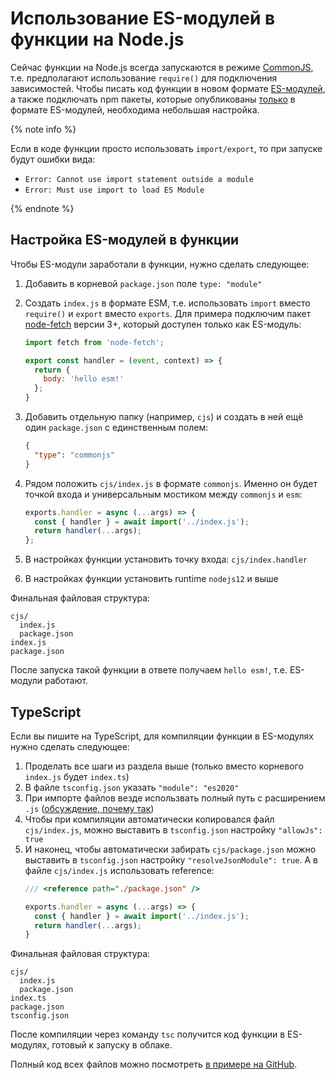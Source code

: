 # Использование ES-модулей в функции на Node.js

Сейчас функции на Node.js всегда запускаются в режиме [CommonJS](https://nodejs.org/docs/latest/api/modules.html#modules-commonjs-modules), т.е. предполагают использование `require()` для подключения зависимостей. Чтобы писать код функции в новом формате [ES-модулей](https://nodejs.org/docs/latest-v17.x/api/esm.html#modules-ecmascript-modules), а также подключать npm пакеты, которые опубликованы [только](https://gist.github.com/sindresorhus/a39789f98801d908bbc7ff3ecc99d99c) в формате ES-модулей, необходима небольшая настройка.

{% note info %}

Если в коде функции просто использовать `import/export`, то при запуске будут ошибки вида:
* `Error: Cannot use import statement outside a module`
* `Error: Must use import to load ES Module`

{% endnote %}

## Настройка ES-модулей в функции
Чтобы ES-модули заработали в функции, нужно сделать следующее:

1. Добавить в корневой `package.json` поле `type: "module"` 
2. Создать `index.js` в формате ESM, т.е. использовать `import` вместо `require()` и `export` вместо `exports`. Для примера подключим пакет [node-fetch](https://www.npmjs.com/package/node-fetch) версии 3+, который доступен только как ES-модуль:
   ```js
   import fetch from 'node-fetch';
   
   export const handler = (event, context) => { 
     return { 
       body: 'hello esm!' 
     };
   }
   ```

3. Добавить отдельную папку (например, `cjs`) и создать в ней ещё один `package.json` с единственным полем:
   ```json
   {
     "type": "commonjs"
   }
   ```
4. Рядом положить `cjs/index.js` в формате `commonjs`. Именно он будет точкой входа и универсальным мостиком между `commonjs` и `esm`:
   ```js
   exports.handler = async (...args) => {
     const { handler } = await import('../index.js');
     return handler(...args);
   };
   ```
6. В настройках функции установить точку входа: `cjs/index.handler`
7. В настройках функции установить runtime `nodejs12` и выше

Финальная файловая структура:
```
cjs/
  index.js
  package.json
index.js
package.json
```

После запуска такой функции в ответе получаем `hello esm!`, т.е. ES-модули работают.

## TypeScript
Если вы пишите на TypeScript, для компиляции функции в ES-модулях нужно сделать следующее:

1. Проделать все шаги из раздела выше (только вместо корневого `index.js` будет `index.ts`) 
2. В файле `tsconfig.json` указать `"module": "es2020"` 
3. При импорте файлов везде использвать полный путь с расширением `.js` ([обсуждение, почему так](https://github.com/microsoft/TypeScript/issues/16577#issuecomment-754941937))
4. Чтобы при компиляции автоматически копировался файл `cjs/index.js`, можно выставить в `tsconfig.json` настройку `"allowJs": true`
5. И наконец, чтобы автоматически забирать `cjs/package.json` можно выставить в `tsconfig.json` настройку `"resolveJsonModule": true`. А в файле `cjs/index.js`  использовать reference:
   ```js
   /// <reference path="./package.json" />

   exports.handler = async (...args) => {
     const { handler } = await import('../index.js');
     return handler(...args);
   }
   ```

Финальная файловая структура:
```
cjs/
  index.js
  package.json
index.ts
package.json
tsconfig.json
```

После компиляции через команду `tsc` получится код функции в ES-модулях, готовый к запуску в облаке.

Полный код всех файлов можно посмотреть [в примере на GitHub](https://github.com/yandex-cloud/examples/tree/master/serverless/functions/typescript-esm).
